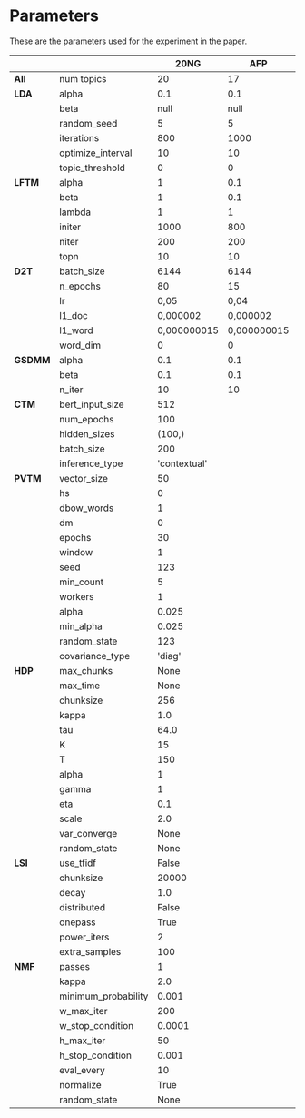 # Parameters

These are the parameters used for the experiment in the paper.

|       	|                   	| 20NG        	| AFP         	| TED         	|
|-------	|-------------------	|-------------	|-------------	|-------------	|
| **All**   | num topics        	| 20          	| 17          	| 25          	|
| **LDA**  	| alpha             	| 0.1         	| 0.1         	| 0.1         	|
|       	| beta              	| null        	| null        	| null        	|
|       	| random_seed       	| 5           	| 5           	| 5           	|
|       	| iterations        	| 800         	| 1000        	| 800         	|
|       	| optimize_interval 	| 10          	| 10          	| 10          	|
|       	| topic_threshold   	| 0           	| 0           	| 0           	|
| **LFTM**  | alpha             	| 1           	| 0.1         	| 0.1         	|
|       	| beta              	| 1           	| 0.1         	| 0.1         	|
|       	| lambda            	| 1           	| 1           	| 1           	|
|       	| initer            	| 1000        	| 800         	| 700         	|
|       	| niter             	| 200         	| 200         	| 100         	|
|       	| topn              	| 10          	| 10          	| 10          	|
| **D2T**  	| batch_size        	| 6144        	| 6144        	| 6144        	|
|       	| n_epochs          	| 80          	| 15          	| 50          	|
|       	| lr                	| 0,05        	| 0,04        	| 0,05        	|
|       	| l1_doc            	| 0,000002    	| 0,000002    	| 0,000002    	|
|       	| l1_word           	| 0,000000015 	| 0,000000015 	| 0,000000015 	|
|       	| word_dim          	| 0           	| 0           	| 0           	|
| **GSDMM** | alpha             	| 0.1         	| 0.1         	| 0.1         	|
|       	| beta              	| 0.1         	| 0.1         	| 0.1         	|
|       	| n_iter            	| 10          	| 10          	| 10          	|
| **CTM**   | bert_input_size       | 512        	|         	    | 0.1         	|
|       	| num_epochs            | 100         	|         	    | 0.1         	|
|       	| hidden_sizes          | (100,)       	|           	| 10          	|
|       	| batch_size           	| 200          	|           	| 10          	|
|       	| inference_type       	| 'contextual' 	|           	| 10          	|
| **PVTM**  | vector_size           | 50        	|         	    | 0.1         	|
|       	| hs                    | 0         	|         	    | 0.1         	|
|       	| dbow_words            | 1          	|           	| 10          	|
|       	| dm                   	| 0          	|           	| 10          	|
|       	| epochs       	        | 30 	        |           	| 10          	|
|       	| window       	        | 1 	        |           	| 10          	|
|       	| seed       	        | 123 	        |           	| 10          	|
|       	| min_count       	    | 5 	        |           	| 10          	|
|       	| workers       	    | 1 	        |           	| 10          	|
|       	| alpha       	        | 0.025 	    |              	| 10          	|
|       	| min_alpha       	    | 0.025 	    |           	| 10          	|
|       	| random_state       	| 123 	        |           	| 10          	|
|       	| covariance_type       | 'diag' 	    |           	| 10          	|
| **HDP**   | max_chunks            | None        	|         	    | 0.1         	|
|       	| max_time              | None         	|         	    | 0.1         	|
|       	| chunksize             | 256         	|           	| 10          	|
|       	| kappa                 | 1.0          	|           	| 10          	|
|       	| tau       	        | 64.0 	        |           	| 10          	|
|       	| K       	            | 15 	        |           	| 10          	|
|       	| T       	            | 150 	        |           	| 10          	|
|       	| alpha       	        | 1	            |           	| 10          	|
|       	| gamma       	        | 1 	        |           	| 10          	|
|       	| eta       	        | 0.1 	        |           	| 10          	|
|       	| scale       	        | 2.0	        |           	| 10          	|
|       	| var_converge       	| None 	        |           	| 10          	|
|       	| random_state          | None 	        |           	| 10          	|
| **LSI**   | use_tfidf             | False        	|         	    | 0.1         	|
|       	| chunksize             | 20000         |           	| 10          	|
|       	| decay                 | 1.0          	|           	| 10          	|
|       	| distributed       	| False 	    |           	| 10          	|
|       	| onepass       	    | True 	        |           	| 10          	|
|       	| power_iters       	| 2 	        |           	| 10          	|
|       	| extra_samples         | 100 	        |           	| 10          	|
| **NMF**   | passes                | 1        	    |         	    | 0.1         	|
|       	| kappa                 | 2.0         	|           	| 10          	|
|       	| minimum_probability   | 0.001         	|           	| 10          	|
|       	| w_max_iter       	    | 200 	        |           	| 10          	|
|       	| w_stop_condition      | 0.0001 	    |           	| 10          	|
|       	| h_max_iter            | 50 	        |           	| 10          	|
|       	| h_stop_condition      | 0.001 	    |           	| 10          	|
|       	| eval_every            | 10 	        |           	| 10          	|
|       	| normalize             | True 	        |           	| 10          	|
|       	| random_state          | None 	        |           	| 10          	|
